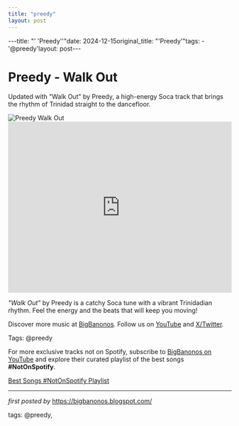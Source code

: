 ```yaml
---
title: "preedy"
layout: post
---
```

---title: "' 'Preedy''"date: 2024-12-15original_title: "'Preedy'"tags:  - '@preedy'layout: post---<!-- Title of the Post --><h1 >Preedy - Walk Out</h1> <!-- Introductory Text --><p >Updated with "Walk Out" by Preedy, a high-energy Soca track that brings the rhythm of Trinidad straight to the dancefloor.</p> <!-- Featured Image --><div > <img src="https://i.ytimg.com/vi/ez_2FsIoHOc/maxresdefault.jpg" alt="Preedy Walk Out" /></div> <!-- YouTube Video Embed --><div > <iframe width="100%" height="385" src="https://www.youtube.com/embed/ez_2FsIoHOc" title="Preedy - Walk Out (Set Good Riddim) '2016 Soca' (Trinidad)" frameborder="0" allow="accelerometer; autoplay; clipboard-write; encrypted-media; gyroscope; picture-in-picture; web-share" referrerpolicy="strict-origin-when-cross-origin" allowfullscreen></iframe></div> <!-- Song Information --><div > <p><em>"Walk Out"</em> by Preedy is a catchy Soca tune with a vibrant Trinidadian rhythm. Feel the energy and the beats that will keep you moving!</p></div> <!-- Footer Links --><div > <p>Discover more music at <a href="https://bigbanonos.blogspot.com/" target="_blank">BigBanonos</a>. Follow us on <a href="https://www.youtube.com/@BigBanonos" target="_blank">YouTube</a> and <a href="https://x.com/bigbanonos" target="_blank">X/Twitter</a>.</p></div> <!-- Tags --><p >Tags: @preedy</p><!--Subscribe and Playlist Links--><div>    <p>For more exclusive tracks not on Spotify, subscribe to <a href="https://www.youtube.com/@BigBanonos" target="_blank">BigBanonos on YouTube</a> and explore their curated playlist of the best songs <strong>#NotOnSpotify</strong>.</p>    <p><a href="https://www.youtube.com/playlist?list=PLtuNtuTatqI0kFahUCbtbfenC_ET5O_tr" target="_blank">Best Songs #NotOnSpotify Playlist<br /></a></p></div><hr /><p><em>first posted by</em> <a href="https://bigbanonos.blogspot.com/" rel="noopener" target="_new">https://bigbanonos.blogspot.com/</a></p><p>tags: @preedy,</p>